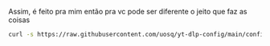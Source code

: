 Assim, é feito pra mim então pra vc pode ser diferente o jeito que faz as coisas

```bash
curl -s https://raw.githubusercontent.com/uosq/yt-dlp-config/main/config.sh | zsh /dev/stdin
```
